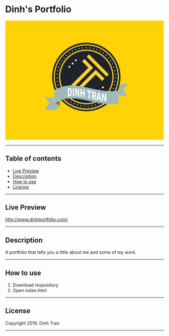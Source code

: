 # Dinh's Portfolio

![Porfolio site image](./images/portfolio/personal-sight.png)

---


## Table of contents 
- [Live Preview](#live-preview)
- [Description](#description)
- [How to use](#how-to-use)
- [License](#license)

---

## Live Preview
http://www.dinhportfolio.com/

---
## Description
A portfolio that tells you a little about me and some of my work.

---

## How to use
1. Download respository
2. Open index.html

---

## License

Copyright 2019. Dinh Tran

---

